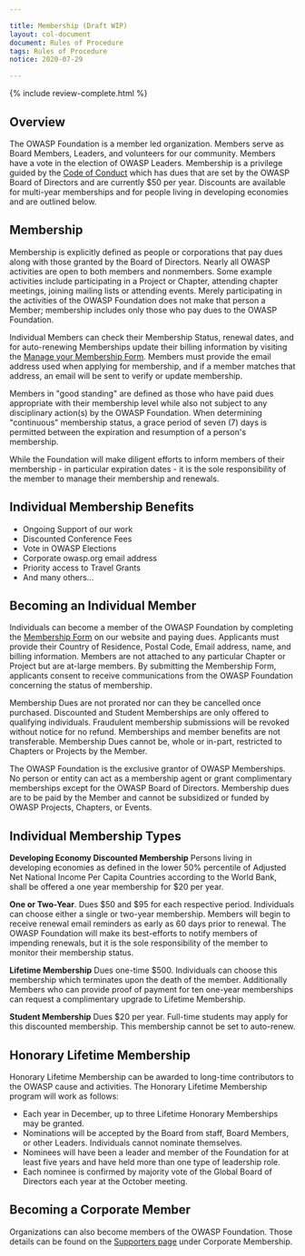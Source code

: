 ```yaml
---

title: Membership (Draft WIP)
layout: col-document
document: Rules of Procedure
tags: Rules of Procedure
notice: 2020-07-29

---
```



{% include review-complete.html %}

## Overview
The OWASP Foundation is a member led organization. Members serve as Board Members, Leaders, and volunteers for our community. Members have a vote in the election of OWASP Leaders. Membership is a privilege guided by the [Code of Conduct](/www-policy/operational/code-of-conduct) which has dues that are set by the OWASP Board of Directors and are currently $50 per year. Discounts are available for multi-year memberships and for people living in developing economies and are outlined below.

## Membership
Membership is explicitly defined as people or corporations that pay dues along with those granted by the Board of Directors. Nearly all OWASP activities are open to both members and nonmembers. Some example activities include participating in a Project or Chapter, attending chapter meetings, joining mailing lists or attending events. Merely participating in the activities of the OWASP Foundation does not make that person a Member; membership includes only those who pay dues to the OWASP Foundation.

Individual Members can check their Membership Status, renewal dates, and for auto-renewing Memberships update their billing information by visiting the [Manage your Membership Form](/manage-membership). Members must provide the email address used when applying for membership, and if a member matches that address, an email will be sent to verify or update membership.

Members in "good standing" are defined as those who have paid dues appropriate with their membership level while also not subject to any disciplinary action(s) by the OWASP Foundation. When determining "continuous" membership status, a grace period of seven (7) days is permitted between the expiration and resumption of a person's membership.

While the Foundation will make diligent efforts to inform members of their membership - in particular expiration dates - it is the sole responsibility of the member to manage their membership and renewals.

## Individual Membership Benefits
- Ongoing Support of our work
- Discounted Conference Fees
- Vote in OWASP Elections
- Corporate owasp.org email address
- Priority access to Travel Grants
- And many others...

## Becoming an Individual Member

Individuals can become a member of the OWASP Foundation by completing the [Membership Form](/membership) on our website and paying dues. Applicants must provide their Country of Residence, Postal Code, Email address, name, and billing information. Members are not attached to any particular Chapter or Project but are at-large members. By submitting the Membership Form, applicants consent to receive communications from the OWASP Foundation concerning the status of membership.

Membership Dues are not prorated nor can they be cancelled once purchased. Discounted and Student Memberships are only offered to qualifying individuals. Fraudulent membership submissions will be revoked without notice for no refund. Memberships and member benefits are not transferable. Membership Dues cannot be, whole or in-part, restricted to Chapters or Projects by the Member.

The OWASP Foundation is the exclusive grantor of OWASP Memberships. No person or entity can act as a membership agent or grant complimentary memberships except for the OWASP Board of Directors. Membership dues are to be paid by the Member and cannot be subsidized or funded by OWASP Projects, Chapters, or Events.

## Individual Membership Types

**Developing Economy Discounted Membership** Persons living in developing economies as defined in the lower 50% percentile
of Adjusted Net National Income Per Capita Countries according to the World Bank, shall be offered a one year membership for $20 per year.

**One or Two-Year**. Dues $50 and $95 for each respective period. Individuals can choose either a single or two-year membership. Members will begin to receive renewal email reminders as early as 60 days prior to renewal. The OWASP Foundation will make its best-efforts to notify members of impending renewals, but it is the sole responsibility of the member to monitor their membership status.

**Lifetime Membership** Dues one-time $500. Individuals can choose this membership which terminates upon the death of the member. Additionally Members who can provide proof of payment for ten one-year memberships can request a complimentary upgrade to Lifetime Membership.

**Student Membership** Dues $20 per year. Full-time students may apply for this discounted membership. This membership cannot be set to auto-renew.

## Honorary Lifetime Membership

Honorary Lifetime Membership can be awarded to long-time contributors to the OWASP cause and activities. The Honorary Lifetime Membership program will work as follows:
- Each year in December, up to three Lifetime Honorary Memberships may be granted.
- Nominations will be accepted by the Board from staff, Board Members, or other Leaders. Individuals cannot nominate themselves.
- Nominees will have been a leader and member of the Foundation for at least five years and have held more than one type of leadership role.
- Each nominee is confirmed by majority vote of the Global Board of Directors each year at the October meeting.

## Becoming a Corporate Member

Organizations can also become members of the OWASP Foundation. Those details can be found on the [Supporters page](/supporters) under Corporate Membership.
